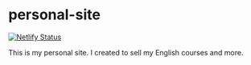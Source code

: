 # personal-site
[![Netlify Status](https://api.netlify.com/api/v1/badges/96a30dfd-409d-486b-a792-3cc08efe2c9d/deploy-status)](https://app.netlify.com/sites/adenilsonribeiro/deploys)

This is my personal site. I created to sell my English courses and more.
